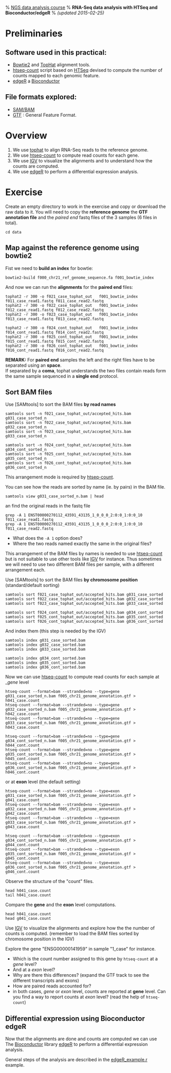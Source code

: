 % [NGS data analysis course](http://www.ngscourse.org)
% __RNA-Seq data analysis with HTSeq and Bioconductor/edgeR__
% _(updated 2015-02-25)_



<!-- COMMON LINKS HERE -->

[bowtie2]:http://bowtie-bio.sourceforge.net/bowtie2/index.shtml "Bowtie2 home page"
[tophat]:http://ccb.jhu.edu/software/tophat/index.shtml "TopHat home page"

[HTSeq]:http://www-huber.embl.de/users/anders/HTSeq/doc/overview.html "HTSeq home page"
[htseq-count]:http://www-huber.embl.de/users/anders/HTSeq/doc/count.html#count "htseq-count manual"

[edgeR]:http://bioconductor.org/packages/release/bioc/html/edgeR.html "edgeR at Bioconductor"
[Bioconductor]:http://bioconductor.org/ "Bioconductor home page"

[gtf]:http://www.ensembl.org/info/website/upload/gff.html "General Feature Format"
[sam]:http://samtools.sourceforge.net/SAMv1.pdf "SAM/BAM formats"

[igv]:http://www.broadinstitute.org/igv/ "Integrative Genomics Viewer"

Preliminaries
================================================================================

Software used in this practical:
--------------------------------

- [Bowtie2] and [TopHat] alignment tools.
- [htseq-count] script based on [HTSeq] devised to compute the number of counts mapped to each genomic feature.
- [edgeR] a [Bioconductor]

File formats explored:
----------------------

- [SAM/BAM][sam]
- [GTF] : General Feature Format.


Overview
================================================================================

1. We use [tophat] to align RNA-Seq reads to the reference genome.
1. We use [htseq-count] to compute read counts for each gene.
1. We use [IGV] to visualize the alignments and to understand how the counts are computed.
1. We use [edgeR] to perform a differential expression analysis.


Exercise
================================================================================

Create an empty directory to work in the exercise and copy or download the raw data to it.
You will need to copy the __reference genome__ the __GTF annotation file__ and the _paired end_ fastq files of the 3 samples (6 files in total).

<!-- new and clean data directory in the sandbox
    rm -r                                           ../../../../sandbox/rna_seq_htseq/
    cp -r ../../../../ngs_course_materials/rna_seq/ ../../../../sandbox/rna_seq_htseq/
    cp    ../../../../ngs_course_materials/f000_chr21_ref_genome_sequence.fa ../../../../sandbox/rna_seq_htseq/
	cp    ../../../../ngs_course_materials/f005_chr21_genome_annotation.gtf  ../../../../sandbox/rna_seq_htseq/
    cd    ../../../../sandbox/rna_seq_htseq/

    cp edgeR_example.r ../../../../sandbox/rna_seq_htseq/
-->

    cd data


Map against the reference genome using bowtie2
--------------------------------------------------------------------------------

Fist we need to __build an index__ for bowtie:

    bowtie2-build f000_chr21_ref_genome_sequence.fa f001_bowtie_index


And now we can run the __alignments__ for the __paired end__ files:

	tophat2 -r 300 -o f021_case_tophat_out   f001_bowtie_index   f011_case_read1.fastq f011_case_read2.fastq
	tophat2 -r 300 -o f022_case_tophat_out   f001_bowtie_index   f012_case_read1.fastq f012_case_read2.fastq
	tophat2 -r 300 -o f023_case_tophat_out   f001_bowtie_index   f013_case_read1.fastq f013_case_read2.fastq

	tophat2 -r 300 -o f024_cont_tophat_out   f001_bowtie_index   f014_cont_read1.fastq f014_cont_read2.fastq
	tophat2 -r 300 -o f025_cont_tophat_out   f001_bowtie_index   f015_cont_read1.fastq f015_cont_read2.fastq
	tophat2 -r 300 -o f026_cont_tophat_out   f001_bowtie_index   f016_cont_read1.fastq f016_cont_read2.fastq

__REMARK:__ For __paired end__ samples the left and the right files have to be separated using an __space__.  
If separated by a __coma__, tophat understands the two files contain reads form the same sample sequenced in a __single end__ protocol.



Sort BAM files
--------------------------------------------------------------------------------

Use [SAMtools] to sort the BAM files __by read names__ 

    samtools sort -n f021_case_tophat_out/accepted_hits.bam g031_case_sorted_n
    samtools sort -n f022_case_tophat_out/accepted_hits.bam g032_case_sorted_n
    samtools sort -n f023_case_tophat_out/accepted_hits.bam g033_case_sorted_n

    samtools sort -n f024_cont_tophat_out/accepted_hits.bam g034_cont_sorted_n
    samtools sort -n f025_cont_tophat_out/accepted_hits.bam g035_cont_sorted_n
    samtools sort -n f026_cont_tophat_out/accepted_hits.bam g036_cont_sorted_n

This arrangement mode is required by [htseq-count].

You can see how the reads are sorted by name (ie. by pairs) in the BAM file.

    samtools view g031_case_sorted_n.bam | head 

an find the original reads in the fastq file

    grep -A 1 ENST00000270112_43591_43135_1_0_0_0_2:0:0_1:0:0_10 f011_case_read1.fastq
    grep -A 1 ENST00000270112_43591_43135_1_0_0_0_2:0:0_1:0:0_10 f011_case_read2.fastq

- What does the `-A 1` option does?
- Where the two reads named exactly the same in the original files?


This arrangement of the BAM files by names is needed to use [htseq-count] but
is not suitable to use other tools like [IGV] for instance.
Thus sometimes we will need to use two different BAM files per sample, with a different arrangement each.

Use [SAMtools] to sort the BAM files __by chromosome position__ (standard/default sorting)

    samtools sort f021_case_tophat_out/accepted_hits.bam g031_case_sorted
    samtools sort f022_case_tophat_out/accepted_hits.bam g032_case_sorted
    samtools sort f023_case_tophat_out/accepted_hits.bam g033_case_sorted

    samtools sort f024_cont_tophat_out/accepted_hits.bam g034_cont_sorted
    samtools sort f025_cont_tophat_out/accepted_hits.bam g035_cont_sorted
    samtools sort f026_cont_tophat_out/accepted_hits.bam g036_cont_sorted

And index them (this step is needed by the IGV)

    samtools index g031_case_sorted.bam
    samtools index g032_case_sorted.bam
    samtools index g033_case_sorted.bam

    samtools index g034_cont_sorted.bam
    samtools index g035_cont_sorted.bam
    samtools index g036_cont_sorted.bam


Now we can use [htseq-count] to compute read counts for each sample at __gene_ level

    htseq-count --format=bam --stranded=no --type=gene g031_case_sorted_n.bam f005_chr21_genome_annotation.gtf > h041_case.count
	htseq-count --format=bam --stranded=no --type=gene g032_case_sorted_n.bam f005_chr21_genome_annotation.gtf > h042_case.count
    htseq-count --format=bam --stranded=no --type=gene g033_case_sorted_n.bam f005_chr21_genome_annotation.gtf > h043_case.count

    htseq-count --format=bam --stranded=no --type=gene g034_cont_sorted_n.bam f005_chr21_genome_annotation.gtf > h044_cont.count
    htseq-count --format=bam --stranded=no --type=gene g035_cont_sorted_n.bam f005_chr21_genome_annotation.gtf > h045_cont.count
    htseq-count --format=bam --stranded=no --type=gene g036_cont_sorted_n.bam f005_chr21_genome_annotation.gtf > h046_cont.count

or at __exon__ level (the default setting)

    htseq-count --format=bam --stranded=no --type=exon g031_case_sorted_n.bam f005_chr21_genome_annotation.gtf > g041_case.count
	htseq-count --format=bam --stranded=no --type=exon g032_case_sorted_n.bam f005_chr21_genome_annotation.gtf > g042_case.count
    htseq-count --format=bam --stranded=no --type=exon g033_case_sorted_n.bam f005_chr21_genome_annotation.gtf > g043_case.count

    htseq-count --format=bam --stranded=no --type=exon g034_cont_sorted_n.bam f005_chr21_genome_annotation.gtf > g044_cont.count
    htseq-count --format=bam --stranded=no --type=exon g035_cont_sorted_n.bam f005_chr21_genome_annotation.gtf > g045_cont.count
    htseq-count --format=bam --stranded=no --type=exon g036_cont_sorted_n.bam f005_chr21_genome_annotation.gtf > g046_cont.count


Observe the structure of the "count" files. 

    head h041_case.count 
    tail h041_case.count 

Compare the __gene__ and the __exon__ level computations.

    head h041_case.count
    head g041_case.count 

Use [IGV] to visualize the alignments and explore how the the number of counts is computed.
(remember to load the BAM files sorted by chromosome position in the IGV)

Explore the gene "ENSG00000141959" in sample "1_case" for instance.

- Which is the count number assigned to this gene by `htseq-count` at a _gene_ level?
- And at a _exon_ level?
- Why are there this differences? (expand the GTF track to see the different transcripts and exons)
- How are paired reads accounted for?
- in both cases, _gene_ or _exon_ level, counts are reported at __gene__ level.
  Can you find a way to report counts at _exon_ level? (read the help of `htseq-count`)
  <!-- htseq-count --format=bam --stranded=no --type=exon --idattr=exon_id g031_case_sorted_n.bam f005_chr21_genome_annotation.gtf | head -->


Differential expression using Bioconductor edgeR
--------------------------------------------------------------------------------

Now that the alignments are done and counts are computed we can use The [Bioconductor] library [edgeR] to perform a differential expression analysis.

General steps of the analysis are described in the [edgeR_example.r](edgeR_example.r) example.

<!-- execute R
    R CMD BATCH --no-save --no-restore edgeR_example.r 
-->
